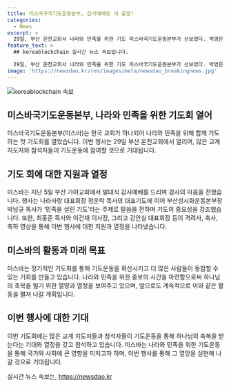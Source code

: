 ```yaml
---
title: 미스바구국기도운동본부, 감사예배로 새 출발!
categories:
  - News
excerpt: >
  29일, 부산 온천교회서 나라와 민족을 위한 기도 미스바국기도운동본부가 선보였다. 박영은 목사를 대표로 하는 미스바는 기독교계 지도자들과 함께 민족을 살리는 기도를 강조했으며, 기도운동을 통해 대한민국에 축복을 빌기로 결의했다. 이에 정기적인 기도회를 통해 미스바는 더 많은 동참자들과 함께 나라와 민족을 위해 중보하는 계획이다.
feature_text: >
  ## koreablockchain 실시간 뉴스 속보입니다.

  29일, 부산 온천교회서 나라와 민족을 위한 기도 미스바국기도운동본부가 선보였다. 박영은 목사를 대표로 하는 미스바는 기독교계 지도자들과 함께 민족을 살리는 기도를 강조했으며, 기도운동을 통해 대한민국에 축복을 빌기로 결의했다. 이에 정기적인 기도회를 통해 미스바는 더 많은 동참자들과 함께 나라와 민족을 위해 중보하는 계획이다.
image: 'https://newsdao.kr/res/images/meta/newsdao_breakingnews.jpg'
---
```


<p><img src="https://newsdao.kr/res/images/meta/newsdao_breakingnews.jpg" alt="koreablockchain 속보" /></p>

<h2 data-ke-size="size26">미스바국기도운동본부, 나라와 민족을 위한 기도회 열어</h2>

<p data-ke-size="size16">미스바국기도운동본부(미스바)는 한국 교회가 하나되어 나라와 민족을 위해 함께 기도하는 첫 기도회를 열었습니다. 이번 행사는 29일 부산 온천교회에서 열리며, 많은 교계 지도자와 참석자들이 기도운동에 참여할 것으로 기대됩니다.</p>

<h2 data-ke-size="size24">기도 회에 대한 지원과 열정</h2>

<p data-ke-size="size16">미스바는 지난 5일 부산 가야교회에서 발대식 감사예배를 드리며 감사의 마음을 전했습니다. 행사는 나라사랑 대표회장 정운락 목사의 대표기도에 이어 부산성시화운동본부장 박남규 목사가 ‘민족을 살린 기도’라는 주제로 말씀을 전하며 기도의 중요성을 강조했습니다. 또한, 최홍준 목사와 이건재 이사장, 그리고 강안실 대표회장 등이 격려사, 축사, 축하 영상을 통해 이번 행사에 대한 지원과 열정을 나타냈습니다.</p>

<h2 data-ke-size="size24">미스바의 활동과 미래 목표</h2>

<p data-ke-size="size16">미스바는 정기적인 기도회를 통해 기도운동을 확산시키고 더 많은 사람들이 동참할 수 있는 기회를 만들고 있습니다. 나라와 민족을 위한 중보의 시간을 마련함으로써 하나님의 축복을 빌기 위한 열망과 열정을 보여주고 있으며, 앞으로도 계속적으로 이와 같은 활동을 펼쳐 나갈 계획입니다.</p>

<h2 data-ke-size="size24">이번 행사에 대한 기대</h2>

<p data-ke-size="size16">이번 기도회에는 많은 교계 지도자들과 참석자들이 기도운동을 통해 하나님의 축복을 받는다는 기대와 열정을 갖고 참석하고 있습니다. 미스바는 나라와 민족을 위한 기도운동을 통해 국가와 사회에 큰 영향을 미치고자 하며, 이번 행사를 통해 그 열망을 실현해 나갈 것으로 기대됩니다.</p>
실시간 뉴스 속보는, <a href="https://newsdao.kr" rel="dofollow">https://newsdao.kr</a>


